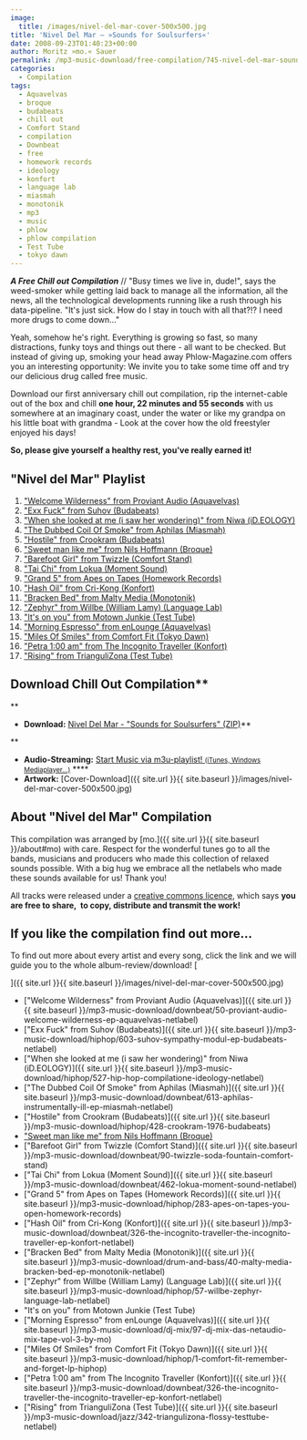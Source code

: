 ```yaml
---
image:
  title: /images/nivel-del-mar-cover-500x500.jpg
title: 'Nivel Del Mar – »Sounds for Soulsurfers«'
date: 2008-09-23T01:40:23+00:00
author: Moritz »mo.« Sauer
permalink: /mp3-music-download/free-compilation/745-nivel-del-mar-sounds-for-soulsurfers
categories:
  - Compilation
tags:
  - Aquavelvas
  - broque
  - budabeats
  - chill out
  - Comfort Stand
  - compilation
  - Downbeat
  - free
  - homework records
  - ideology
  - konfort
  - language lab
  - miasmah
  - monotonik
  - mp3
  - music
  - phlow
  - phlow compilation
  - Test Tube
  - tokyo dawn
---
```

***A Free Chill out Compilation*** // "Busy times we live in, dude!", says the weed-smoker while getting laid back to manage all the information, all the news, all the technological developments running like a rush through his data-pipeline. "It's just sick. How do I stay in touch with all that?!? I need more drugs to come down..."<!--more-->

<!--adsense-->

Yeah, somehow he's right. Everything is growing so fast, so many distractions, funky toys and things out there - all want to be checked. But instead of giving up, smoking your head away Phlow-Magazine.com offers you an interesting opportunity: We invite you to take some time off and try our delicious drug called free music.

Download our first anniversary chill out compilation, rip the internet-cable out of the box and chill **one hour, 22 minutes and 55 seconds** with us somewhere at an imaginary coast, under the water or like my grandpa on his little boat with grandma - Look at the cover how the old freestyler enjoyed his days!

**So, please give yourself a healthy rest, you've really earned it!**

## "Nivel del Mar" Playlist

  1. ["Welcome Wilderness" from Proviant Audio (Aquavelvas)](http://www.archive.org/download/nivel_del_mar_vol1/01._nivel_del_mar_vol_1_-_proviant_audio_-_welcome_wilderness.mp3)
  2. ["Exx Fuck" from Suhov (Budabeats)](http://www.archive.org/download/nivel_del_mar_vol1/02._nivel_del_mar_vol_1_-_suhov_-_exx_fuck.mp3)
  3. ["When she looked at me (i saw her wondering)" from Niwa (iD.EOLOGY)](http://www.archive.org/download/nivel_del_mar_vol1/03._nivel_del_mar_vol_1_-_niwa_-_when_she_looked_at_me_i_saw_her_wondering.mp3)
  4. ["The Dubbed Coil Of Smoke" from Aphilas (Miasmah)](http://www.archive.org/download/nivel_del_mar_vol1/04._nivel_del_mar_vol_1_-_aphilas_-_the_dubbed_coil_of_smoke.mp3)
  5. ["Hostile" from Crookram (Budabeats)](http://www.archive.org/download/nivel_del_mar_vol1/05._nivel_del_mar_vol_1_-_crookram_-_hostile.mp3)
  6. ["Sweet man like me" from Nils Hoffmann (Broque)](http://www.archive.org/download/nivel_del_mar_vol1/06._nivel_del_mar_vol_1_-_nils_hoffmann_-_sweet_man_like_me.mp3)
  7. ["Barefoot Girl" from Twizzle (Comfort Stand)](http://www.archive.org/download/nivel_del_mar_vol1/07._nivel_del_mar_vol_1_-_twizzle_-_barefoot_girl.mp3)
  8. ["Tai Chi" from Lokua (Moment Sound)](http://www.archive.org/download/nivel_del_mar_vol1/08._nivel_del_mar_vol_1_-_lokua_-_tai_chi.mp3)
  9. ["Grand 5" from Apes on Tapes (Homework Records)](http://www.archive.org/download/nivel_del_mar_vol1/09._nivel_del_mar_vol_1_-_apes_on_tapes_-_grand_5.mp3)
 10. ["Hash Oil" from Cri-Kong (Konfort)](http://www.archive.org/download/nivel_del_mar_vol1/10._nivel_del_mar_vol_1_-_cri-kong_-_hash_oil.mp3)
 11. ["Bracken Bed" from Malty Media (Monotonik)](http://www.archive.org/download/nivel_del_mar_vol1/11._nivel_del_mar_vol_1_-_malty_media_-_bracken_bed.mp3)
 12. ["Zephyr" from Willbe (William Lamy) (Language Lab)](http://www.archive.org/download/nivel_del_mar_vol1/12._nivel_del_mar_vol_1_-_willbe_william_lamy_-_zephyr.mp3)
 13. ["It's on you" from Motown Junkie (Test Tube)](http://www.archive.org/download/nivel_del_mar_vol1/14._nivel_del_mar_vol_1_-_motown_junkie_-_its_on_you.mp3)
 14. ["Morning Espresso" from enLounge (Aquavelvas)](http://www.archive.org/download/nivel_del_mar_vol1/15._nivel_del_mar_vol_1_-_enlounge_-_morning_espresso.mp3)
 15. ["Miles Of Smiles" from Comfort Fit (Tokyo Dawn)](http://www.archive.org/download/nivel_del_mar_vol1/16._nivel_del_mar_vol_1_-_comfort_fit_-_miles_of_smiles.mp3)
 16. ["Petra 1:00 am" from The Incognito Traveller (Konfort)](http://www.archive.org/download/nivel_del_mar_vol1/17._nivel_del_mar_vol_1_-_the_incognito_traveller_-_petra_100_am.mp3)
 17. ["Rising" from TrianguliZona (Test Tube)](http://www.archive.org/download/nivel_del_mar_vol1/18._nivel_del_mar_vol_1_-_triangulizona_-_rising.mp3)

## Download Chill Out Compilation**
  
** 

  * **Download:** [Nivel Del Mar - "Sounds for Soulsurfers" (ZIP)](http://www.archive.org/download/nivel_del_mar_vol1/nivel_del_mar_vol1_vbr_mp3.zip)**
  
** 
  * **Audio-Streaming:** <a href="http://www.archive.org/download/nivel_del_mar_vol1/playlist_nivel_del_mar_vol_1.m3u" target="_blank">Start Music via m3u-playlist! <small>(iTunes, Windows Mediaplayer...)</small></a> ****
  * **Artwork:** [Cover-Download]({{ site.url }}{{ site.baseurl }}/images/nivel-del-mar-cover-500x500.jpg)

## About "Nivel del Mar" Compilation

This compilation was arranged by [mo.]({{ site.url }}{{ site.baseurl }}/about#mo) with care. Respect for the wonderful tunes go to all the bands, musicians and producers who made this collection of relaxed sounds possible. With a big hug we embrace all the netlabels who made these sounds available for us! Thank you!

All tracks were released under a <a href="http://creativecommons.org/licenses/by-nc-nd/3.0/" target="_blank">creative commons licence</a>, which says **you are free to share,  to copy, distribute and transmit the work!**

## If you like the compilation find out more...

To find out more about every artist and every song, click the link and we will guide you to the whole album-review/download! [
  
]({{ site.url }}{{ site.baseurl }}/images/nivel-del-mar-cover-500x500.jpg) 

  * ["Welcome Wilderness" from Proviant Audio (Aquavelvas)]({{ site.url }}{{ site.baseurl }}/mp3-music-download/downbeat/50-proviant-audio-welcome-wilderness-ep-aquavelvas-netlabel)
  * ["Exx Fuck" from Suhov (Budabeats)]({{ site.url }}{{ site.baseurl }}/mp3-music-download/hiphop/603-suhov-sympathy-modul-ep-budabeats-netlabel)
  * ["When she looked at me (i saw her wondering)" from Niwa (iD.EOLOGY)]({{ site.url }}{{ site.baseurl }}/mp3-music-download/hiphop/527-hip-hop-compilatione-ideology-netlabel)
  * ["The Dubbed Coil Of Smoke" from Aphilas (Miasmah)]({{ site.url }}{{ site.baseurl }}/mp3-music-download/downbeat/613-aphilas-instrumentally-ill-ep-miasmah-netlabel)
  * ["Hostile" from Crookram (Budabeats)]({{ site.url }}{{ site.baseurl }}/mp3-music-download/hiphop/428-crookram-1976-budabeats)
  * ["Sweet man like me" from Nils Hoffmann (Broque)](http://phlow.net/magazin/mp3-musik-download/elektronisch/downbeat-dub/216-nils-hoffmann-broque-netlabel)
  * ["Barefoot Girl" from Twizzle (Comfort Stand)]({{ site.url }}{{ site.baseurl }}/mp3-music-download/downbeat/90-twizzle-soda-fountain-comfort-stand)
  * ["Tai Chi" from Lokua (Moment Sound)]({{ site.url }}{{ site.baseurl }}/mp3-music-download/downbeat/462-lokua-moment-sound-netlabel)
  * ["Grand 5" from Apes on Tapes (Homework Records)]({{ site.url }}{{ site.baseurl }}/mp3-music-download/hiphop/283-apes-on-tapes-you-open-homework-records)
  * ["Hash Oil" from Cri-Kong (Konfort)]({{ site.url }}{{ site.baseurl }}/mp3-music-download/downbeat/326-the-incognito-traveller-the-incognito-traveller-ep-konfort-netlabel)
  * ["Bracken Bed" from Malty Media (Monotonik)]({{ site.url }}{{ site.baseurl }}/mp3-music-download/drum-and-bass/40-malty-media-bracken-bed-ep-monotonik-netlabel)
  * ["Zephyr" from Willbe (William Lamy) (Language Lab)]({{ site.url }}{{ site.baseurl }}/mp3-music-download/hiphop/57-willbe-zephyr-language-lab-netlabel)
  * "It's on you" from Motown Junkie (Test Tube)
  * ["Morning Espresso" from enLounge (Aquavelvas)]({{ site.url }}{{ site.baseurl }}/mp3-music-download/dj-mix/97-dj-mix-das-netaudio-mix-tape-vol-3-by-mo)
  * ["Miles Of Smiles" from Comfort Fit (Tokyo Dawn)]({{ site.url }}{{ site.baseurl }}/mp3-music-download/hiphop/1-comfort-fit-remember-and-forget-lp-hiphop)
  * ["Petra 1:00 am" from The Incognito Traveller (Konfort)]({{ site.url }}{{ site.baseurl }}/mp3-music-download/downbeat/326-the-incognito-traveller-the-incognito-traveller-ep-konfort-netlabel)
  * ["Rising" from TrianguliZona (Test Tube)]({{ site.url }}{{ site.baseurl }}/mp3-music-download/jazz/342-triangulizona-flossy-testtube-netlabel)

<div id="_mcePaste" style="position: absolute; left: -10000px; top: 0px; width: 1px; height: 1px; overflow: hidden;">
  <a href="http://mp3.phlow.de/compilation/nivel-del-mar/01._nivel_del_mar_vol_1_-_proviant_audio_-_welcome_wilderness.mp3">Titel - "" (MP3)</a><br /> <a href="http://mp3.phlow.de/compilation/nivel-del-mar/02._nivel_del_mar_vol_1_-_suhov_-_exx_fuck.mp3">Titel - "" (MP3)</a><br /> <a href="http://mp3.phlow.de/compilation/nivel-del-mar/03._nivel_del_mar_vol_1_-_niwa_-_when_she_looked_at_me_(i_saw_her_wondering).mp3">Titel - "" (MP3)</a><br /> <a href="http://mp3.phlow.de/compilation/nivel-del-mar/04._nivel_del_mar_vol_1_-_aphilas_-_the_dubbed_coil_of_smoke.mp3">Titel - "" (MP3)</a><br /> <a href="http://mp3.phlow.de/compilation/nivel-del-mar/05._nivel_del_mar_vol_1_-_crookram_-_hostile.mp3">Titel - "" (MP3)</a><br /> <a href="http://mp3.phlow.de/compilation/nivel-del-mar/06._nivel_del_mar_vol_1_-_nils_hoffmann_-_sweet_man_like_me.mp3">Titel - "" (MP3)</a><br /> <a href="http://mp3.phlow.de/compilation/nivel-del-mar/07._nivel_del_mar_vol_1_-_twizzle_-_barefoot_girl.mp3">Titel - "" (MP3)</a><br /> <a href="http://mp3.phlow.de/compilation/nivel-del-mar/08._nivel_del_mar_vol_1_-_lokua_-_tai_chi.mp3">Titel - "" (MP3)</a><br /> <a href="http://mp3.phlow.de/compilation/nivel-del-mar/09._nivel_del_mar_vol_1_-_apes_on_tapes_-_grand_5.mp3">Titel - "" (MP3)</a><br /> <a href="http://mp3.phlow.de/compilation/nivel-del-mar/10._nivel_del_mar_vol_1_-_cri-kong_-_hash_oil.mp3">Titel - "" (MP3)</a><br /> <a href="http://mp3.phlow.de/compilation/nivel-del-mar/11._nivel_del_mar_vol_1_-_malty_media_-_bracken_bed.mp3">Titel - "" (MP3)</a><br /> <a href="http://mp3.phlow.de/compilation/nivel-del-mar/12._nivel_del_mar_vol_1_-_willbe_(william_lamy)_-_zephyr.mp3">Titel - "" (MP3)</a><br /> <a href="http://mp3.phlow.de/compilation/nivel-del-mar/14._nivel_del_mar_vol_1_-_motown_junkie_-_it's_on_you.mp3">Titel - "" (MP3)</a><br /> <a href="http://mp3.phlow.de/compilation/nivel-del-mar/15._nivel_del_mar_vol_1_-_enlounge_-_morning_espresso.mp3">Titel - "" (MP3)</a><br /> <a href="http://mp3.phlow.de/compilation/nivel-del-mar/16._nivel_del_mar_vol_1_-_comfort_fit_-_miles_of_smiles.mp3">Titel - "" (MP3)</a><br /> <a href="http://mp3.phlow.de/compilation/nivel-del-mar/17._nivel_del_mar_vol_1_-_the_incognito_traveller_-_petra_100_am.mp3">Titel - "" (MP3)</a><br /> <a href="http://mp3.phlow.de/compilation/nivel-del-mar/18._nivel_del_mar_vol_1_-_triangulizona_-_rising.mp3">Titel - "" (MP3)</a><br /> "Sweet man like me" from Nils Hoffmann (Broque)
</div>